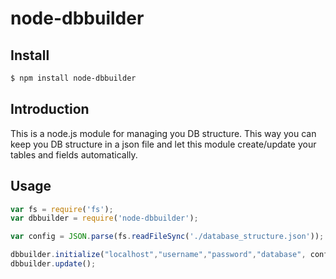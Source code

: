 # node-dbbuilder

## Install

```sh
$ npm install node-dbbuilder
```

## Introduction

This is a node.js module for managing you DB structure. This way you can keep you DB structure in a json file and let this module create/update your tables and fields automatically.

## Usage

```js
var fs = require('fs');
var dbbuilder = require('node-dbbuilder');

var config = JSON.parse(fs.readFileSync('./database_structure.json'));

dbbuilder.initialize("localhost","username","password","database", config);
dbbuilder.update();
```
